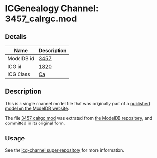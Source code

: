# ICGenealogy Channel: 3457\_calrgc.mod

## Details

Name | Description
---- | -----------
ModelDB id | [3457](http://senselab.med.yale.edu/ModelDB/ShowModel.cshtml?model=3457)
ICG id | [1820](http://icg.neurotheory.ox.ac.uk/channels/3/1820)
ICG Class | [Ca](http://icg.neurotheory.ox.ac.uk/channels/3)

## Description

This is a single channel model file that was originally part of a [published model on the ModelDB website](http://senselab.med.yale.edu/mModelDB/ShowModel.cshtml?model=3457).

The file [3457\_calrgc.mod](3457_calrgc.mod) was extrated from [the ModelDB repository](http://senselab.med.yale.edu/ModelDB/ShowModel.cshtml?model=3457), and committed in its original form.

## Usage

See the [icg-channel super-repository](https://github.com/icgenealogy/icg-channels) for more information.